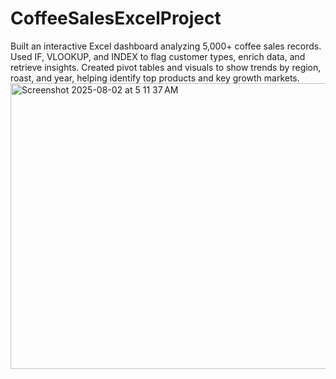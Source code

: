 # CoffeeSalesExcelProject
Built an interactive Excel dashboard analyzing 5,000+ coffee sales records. Used IF, VLOOKUP, and INDEX to flag customer types, enrich data, and retrieve insights. Created pivot tables and visuals to show trends by region, roast, and year, helping identify top products and key growth markets.
<img width="1137" height="457" alt="Screenshot 2025-08-02 at 5 11 37 AM" src="https://github.com/user-attachments/assets/dff05fc3-eb50-40fb-89f3-87e276880902" />
